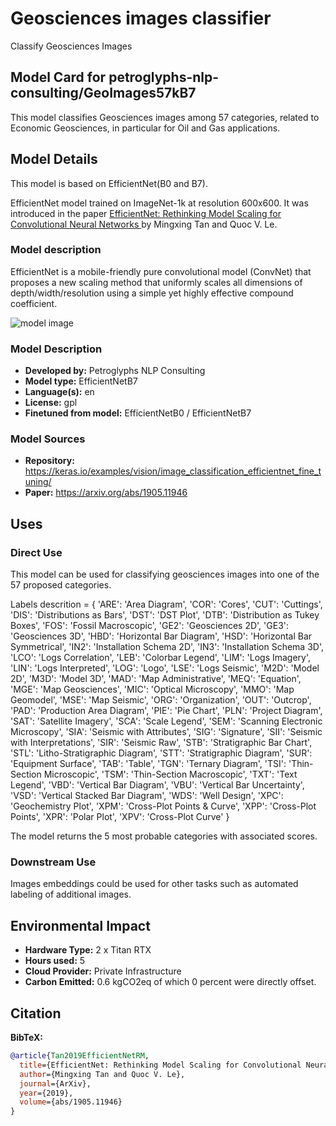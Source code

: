 # Geosciences images classifier
Classify Geosciences Images

## Model Card for petroglyphs-nlp-consulting/GeoImages57kB7

This model classifies Geosciences images among 57 categories, related to Economic Geosciences, in particular for Oil and Gas applications.

## Model Details

This model is based on EfficientNet(B0 and B7).

EfficientNet model trained on ImageNet-1k at resolution 600x600. It was introduced in the paper [EfficientNet: Rethinking Model Scaling for Convolutional Neural Networks
](https://arxiv.org/abs/1905.11946) by Mingxing Tan and Quoc V. Le.

### Model description

EfficientNet is a mobile-friendly pure convolutional model (ConvNet) that proposes a new scaling method that uniformly scales all dimensions of depth/width/resolution using a simple yet highly effective compound coefficient.

![model image](https://huggingface.co/datasets/huggingface/documentation-images/resolve/main/efficientnet_architecture.png)


### Model Description

- **Developed by:** Petroglyphs NLP Consulting
- **Model type:** EfficientNetB7
- **Language(s):** en
- **License:** gpl
- **Finetuned from model:** EfficientNetB0 / EfficientNetB7

### Model Sources

- **Repository:** https://keras.io/examples/vision/image_classification_efficientnet_fine_tuning/
- **Paper:** https://arxiv.org/abs/1905.11946

## Uses

### Direct Use

This model can be used for classifying geosciences images into one of the 57 proposed categories.

Labels descrition = {
    'ARE': 'Area Diagram',
    'COR': 'Cores',
    'CUT': 'Cuttings',
    'DIS': 'Distributions as Bars',
    'DST': 'DST Plot',
    'DTB': 'Distribution as Tukey Boxes',
    'FOS': 'Fossil Macroscopic',
    'GE2': 'Geosciences 2D',
    'GE3': 'Geosciences 3D',
    'HBD': 'Horizontal Bar Diagram',
    'HSD': 'Horizontal Bar Symmetrical',
    'IN2': 'Installation Schema 2D',
    'IN3': 'Installation Schema 3D',
    'LCO': 'Logs Correlation',
    'LEB': 'Colorbar Legend',
    'LIM': 'Logs Imagery',
    'LIN': 'Logs Interpreted',
    'LOG': 'Logo',
    'LSE': 'Logs Seismic',
    'M2D': 'Model 2D',
    'M3D': 'Model 3D',
    'MAD': 'Map Administrative',
    'MEQ': 'Equation',
    'MGE': 'Map Geosciences',
    'MIC': 'Optical Microscopy',
    'MMO': 'Map Geomodel',
    'MSE': 'Map Seismic',
    'ORG': 'Organization',
    'OUT': 'Outcrop',
    'PAD': 'Production Area Diagram',
    'PIE': 'Pie Chart',
    'PLN': 'Project Diagram',
    'SAT': 'Satellite Imagery',
    'SCA': 'Scale Legend',
    'SEM': 'Scanning Electronic Microscopy',
    'SIA': 'Seismic with Attributes',
    'SIG': 'Signature',
    'SII': 'Seismic with Interpretations',
    'SIR': 'Seismic Raw',
    'STB': 'Stratigraphic Bar Chart',
    'STL': 'Litho-Stratigraphic Diagram',
    'STT': 'Stratigraphic Diagram',
    'SUR': 'Equipment Surface',
    'TAB': 'Table',
    'TGN': 'Ternary Diagram',
    'TSI': 'Thin-Section Microscopic',
    'TSM': 'Thin-Section Macroscopic',
    'TXT': 'Text Legend',
    'VBD': 'Vertical Bar Diagram',
    'VBU': 'Vertical Bar Uncertainty',
    'VSD': 'Vertical Stacked Bar Diagram',
    'WDS': 'Well Design',
    'XPC': 'Geochemistry Plot',
    'XPM': 'Cross-Plot Points & Curve',
    'XPP': 'Cross-Plot Points',
    'XPR': 'Polar Plot',
    'XPV': 'Cross-Plot Curve'
}

The model returns the 5 most probable categories with associated scores.

### Downstream Use

Images embeddings could be used for other tasks such as automated labeling of additional images.

## Environmental Impact

- **Hardware Type:** 2 x Titan RTX
- **Hours used:** 5
- **Cloud Provider:** Private Infrastructure
- **Carbon Emitted:** 0.6 kgCO2eq of which 0 percent were directly offset.

## Citation

**BibTeX:**

```bibtex
@article{Tan2019EfficientNetRM,
  title={EfficientNet: Rethinking Model Scaling for Convolutional Neural Networks},
  author={Mingxing Tan and Quoc V. Le},
  journal={ArXiv},
  year={2019},
  volume={abs/1905.11946}
}
```
